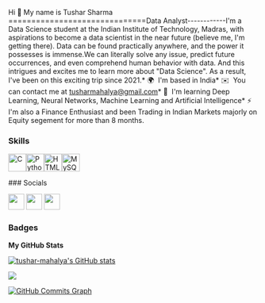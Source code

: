 Hi 👋 My name is Tushar Sharma
==============================Data Analyst------------I'm a Data Science student at the Indian Institute of Technology, Madras, with aspirations to become a data scientist in the near future (believe me, I'm getting there). Data can be found practically anywhere, and the power it possesses is immense.We can literally solve any issue, predict future occurrences, and even comprehend human behavior with data. And this intrigues and excites me to learn more about "Data Science". As a result, I've been on this exciting trip since 2021.* 🌍  I'm based in India* ✉️  You can contact me at [tusharmahalya@gmail.com](mailto:tusharmahalya@gmail.com)* 🧠  I'm learning Deep Learning, Neural Networks, Machine Learning and Artificial Intelligence* ⚡  I'm also a Finance Enthusiast and been Trading in Indian Markets majorly on Equity segement for more than 8 months.

### Skills

<p align="left"><a href="https://docs.microsoft.com/en-us/cpp/?view=msvc-170" target="_blank" rel="noreferrer"><img src="https://raw.githubusercontent.com/danielcranney/readme-generator/main/public/icons/skills/c-colored.svg" width="36" height="36" alt="C" /></a><a href="https://www.python.org/" target="_blank" rel="noreferrer"><img src="https://raw.githubusercontent.com/danielcranney/readme-generator/main/public/icons/skills/python-colored.svg" width="36" height="36" alt="Python" /></a><a href="https://developer.mozilla.org/en-US/docs/Glossary/HTML5" target="_blank" rel="noreferrer"><img src="https://raw.githubusercontent.com/danielcranney/readme-generator/main/public/icons/skills/html5-colored.svg" width="36" height="36" alt="HTML5" /></a><a href="https://www.mysql.com/" target="_blank" rel="noreferrer"><img src="https://raw.githubusercontent.com/danielcranney/readme-generator/main/public/icons/skills/mysql-colored.svg" width="36" height="36" alt="MySQL" /></a></p>
### Socials<p align="left"> <a href="https://www.github.com/tushar-mahalya" target="_blank" rel="noreferrer"><img src="https://raw.githubusercontent.com/danielcranney/readme-generator/main/public/icons/socials/github.svg" width="32" height="32" /></a> <a href="https://www.linkedin.com/in/tushar-5harma" target="_blank" rel="noreferrer"><img src="https://raw.githubusercontent.com/danielcranney/readme-generator/main/public/icons/socials/linkedin.svg" width="32" height="32" /></a> <a href="https://www.twitter.com/Tushar_Mahalya" target="_blank" rel="noreferrer"><img src="https://raw.githubusercontent.com/danielcranney/readme-generator/main/public/icons/socials/twitter.svg" width="32" height="32" /></a></p>

### Badges

<b>My GitHub Stats</b>

<a href="http://www.github.com/tushar-mahalya"><img src="https://github-readme-stats.vercel.app/api?username=tushar-mahalya&show_icons=true&hide=stars,contribs&count_private=true&title_color=0891b2&text_color=ffffff&icon_color=ef4444&bg_color=000000&hide_border=true&show_icons=true" alt="tushar-mahalya's GitHub stats" /></a>

<a href="http://www.github.com/tushar-mahalya"><img src="https://github-readme-streak-stats.herokuapp.com/?user=tushar-mahalya&stroke=ffffff&background=000000&ring=0891b2&fire=0891b2&currStreakNum=ffffff&currStreakLabel=0891b2&sideNums=ffffff&sideLabels=ffffff&dates=ffffff&hide_border=true" /></a>

<a href="http://www.github.com/tushar-mahalya"><img src="https://activity-graph.herokuapp.com/graph?username=tushar-mahalya&bg_color=000000&color=ffffff&line=ef4444&point=ffffff&area_color=000000&area=true&hide_border=true&custom_title=GitHub%20Commits%20Graph" alt="GitHub Commits Graph" /></a>
